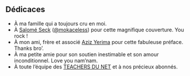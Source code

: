 ## Dédicaces

- À ma famille qui a toujours cru en moi.
- À [Salomé Seck](https://mokaceless.com/) ([@mokaceless](https://www.instagram.com/mokaceless/)) pour cette magnifique couverture. You rock !
- À mon ami, frère et associé [Aziz Yerima](https://twitter.com/azizyerima) pour cette fabuleuse préface. Thanks bro’.
- À ma petite amie pour son soutien inestimable et son amour inconditionnel. Love you nam’nam.
- À toute l’équipe des [TEACHERS DU NET](https://www.youtube.com/teachersdunet) et à nos précieux abonnés.

